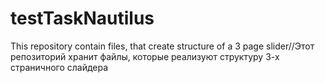 # testTaskNautilus
This repository contain files, that create structure of a 3 page slider//Этот репозиторий хранит файлы, которые реализуют структуру 3-х страничного слайдера 
